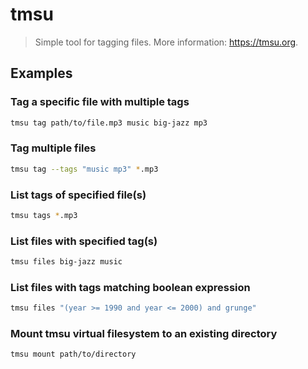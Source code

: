 # tmsu

> Simple tool for tagging files. More information: <https://tmsu.org>.

## Examples

### Tag a specific file with multiple tags

```bash
tmsu tag path/to/file.mp3 music big-jazz mp3
```

### Tag multiple files

```bash
tmsu tag --tags "music mp3" *.mp3
```

### List tags of specified file(s)

```bash
tmsu tags *.mp3
```

### List files with specified tag(s)

```bash
tmsu files big-jazz music
```

### List files with tags matching boolean expression

```bash
tmsu files "(year >= 1990 and year <= 2000) and grunge"
```

### Mount tmsu virtual filesystem to an existing directory

```bash
tmsu mount path/to/directory
```
